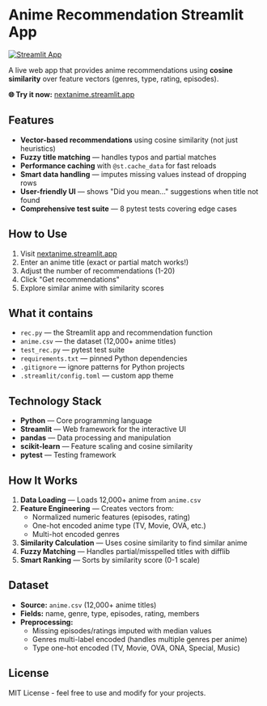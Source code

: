# Anime Recommendation Streamlit App

[![Streamlit App](https://static.streamlit.io/badges/streamlit_badge_black_white.svg)](https://nextanime.streamlit.app)

A live web app that provides anime recommendations using **cosine similarity** over feature vectors (genres, type, rating, episodes).

**🌐 Try it now:** [nextanime.streamlit.app](https://nextanime.streamlit.app)

## Features
- **Vector-based recommendations** using cosine similarity (not just heuristics)
- **Fuzzy title matching** — handles typos and partial matches
- **Performance caching** with `@st.cache_data` for fast reloads
- **Smart data handling** — imputes missing values instead of dropping rows
- **User-friendly UI** — shows "Did you mean..." suggestions when title not found
- **Comprehensive test suite** — 8 pytest tests covering edge cases

## How to Use
1. Visit [nextanime.streamlit.app](https://nextanime.streamlit.app)
2. Enter an anime title (exact or partial match works!)
3. Adjust the number of recommendations (1-20)
4. Click "Get recommendations"
5. Explore similar anime with similarity scores

## What it contains
- `rec.py` — the Streamlit app and recommendation function
- `anime.csv` — the dataset (12,000+ anime titles)
- `test_rec.py` — pytest test suite
- `requirements.txt` — pinned Python dependencies
- `.gitignore` — ignore patterns for Python projects
- `.streamlit/config.toml` — custom app theme

## Technology Stack
- **Python** — Core programming language
- **Streamlit** — Web framework for the interactive UI
- **pandas** — Data processing and manipulation
- **scikit-learn** — Feature scaling and cosine similarity
- **pytest** — Testing framework

## How It Works
1. **Data Loading** — Loads 12,000+ anime from `anime.csv`
2. **Feature Engineering** — Creates vectors from:
   - Normalized numeric features (episodes, rating)
   - One-hot encoded anime type (TV, Movie, OVA, etc.)
   - Multi-hot encoded genres
3. **Similarity Calculation** — Uses cosine similarity to find similar anime
4. **Fuzzy Matching** — Handles partial/misspelled titles with difflib
5. **Smart Ranking** — Sorts by similarity score (0-1 scale)

## Dataset
- **Source:** `anime.csv` (12,000+ anime titles)
- **Fields:** name, genre, type, episodes, rating, members
- **Preprocessing:** 
  - Missing episodes/ratings imputed with median values
  - Genres multi-label encoded (handles multiple genres per anime)
  - Type one-hot encoded (TV, Movie, OVA, ONA, Special, Music)

## License
MIT License - feel free to use and modify for your projects.
